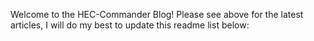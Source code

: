 Welcome to the HEC-Commander Blog!  Please see above for the latest articles, I will do my best to update this readme list below:









